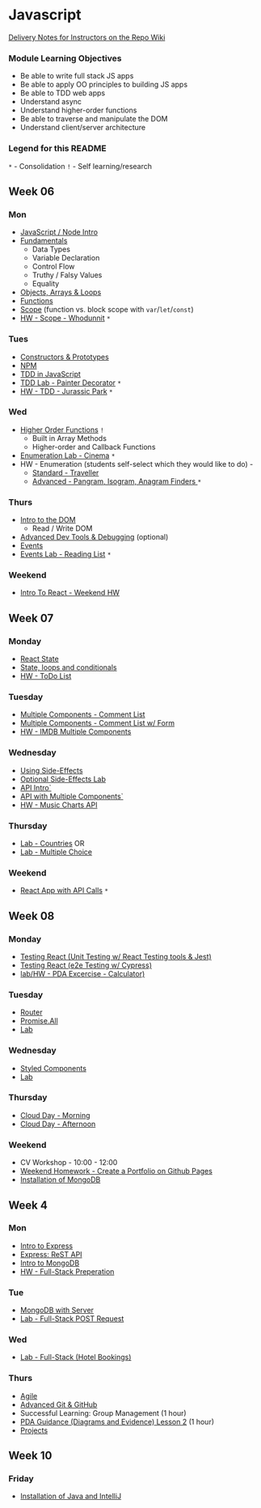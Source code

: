# Javascript

[Delivery Notes for Instructors on the Repo Wiki](https://github.com/codeclan/course_javascript_v2/wiki/JavaScript-v2)

### Module Learning Objectives
- Be able to write full stack JS apps
- Be able to apply OO principles to building JS apps
- Be able to TDD web apps
- Understand async
- Understand higher-order functions
- Be able to traverse and manipulate the DOM
- Understand client/server architecture

### Legend for this README

`*` - Consolidation
`!` - Self learning/research

## Week 06

### Mon

- [JavaScript / Node Intro](week_06/day_1/js_node_intro/js_node_intro.md)
- [Fundamentals](week_06/day_1/fundamentals/fundamentals.md)
    + Data Types
    + Variable Declaration
    + Control Flow
    + Truthy / Falsy Values
    + Equality
- [Objects, Arrays & Loops](week_06/day_1/objects_arrays_loops/objects_arrays_loops.md)
- [Functions](week_06/day_1/functions/functions.md)
- [Scope](week_06/day_1/scope/scope.md) (function vs. block scope with `var`/`let`/`const`)
- [HW - Scope -  Whodunnit](main/week_06/day_1/hw_scope_whodunnit) `*`

### Tues

- [Constructors & Prototypes](week_06/day_2/constructors_prototypes/constructors_prototypes.md)
- [NPM](week_06/day_2/npm/npm.md)
- [TDD in JavaScript](week_06/day_2/tdd/tdd.md)
- [TDD Lab - Painter Decorator](week_06/day_2/lab_tdd_painter_decorator/lab_tdd_painter_decorater.md) `*`
- [HW - TDD - Jurassic Park](week_06/day_2/hw_tdd_jurrasic_park/hw_tdd_jurassic_park.md) `*`

### Wed

- [Higher Order Functions](main/week_06/day_3/higher_order_functions) `!`
  + Built in Array Methods
  + Higher-order and Callback Functions
- [Enumeration Lab - Cinema](week_06/day_3/lab_callbacks_films/lab_enumeration_callbacks_films.md) `*`
- HW - Enumeration (students self-select which they would like to do)  -
  - [Standard - Traveller](week_06/day_3/hw_traveller/hw_traveller_brief.md)
  - [Advanced - Pangram, Isogram, Anagram Finders ](week_06/day_3/hw_advanced/hw_enumeration_brief.md) `*`

### Thurs

- [Intro to the DOM](week_06/day_4/dom_intro/dom_intro.md)
  + Read / Write DOM
- [Advanced Dev Tools & Debugging](week_06/day_4/advanced_devtools/advanced_devtools.md) (optional)
- [Events](week_06/day_4/events/events.md)
- [Events Lab - Reading List](week_06/day_4/lab_events/lab_events.md) `*`

### Weekend


- [Intro To React - Weekend HW](week_06/day_5/weekend_hw/hw_brief.md)

## Week 07

### Monday

- [React State](week_07/day_1/1_React_State/react_state.md)
- [State, loops and conditionals](week_07/day_1/2_Loops_And_Conditionals/State_Loops_%26_Conditionals.md)
- [HW - ToDo List](week_07/day_1/3_todo_list/todo_list.md)

### Tuesday

- [Multiple Components - Comment List](week_07/day_2/1_multi_components_app_comments/multi_components_app_comments.md)
- [Multiple Components - Comment List w/ Form](week_07/day_2/2_multi_component_app_comments_with_form/multi_component_app_comments_with_form.md)
- [HW - IMDB Multiple Components](week_07/day_2/3_hw_multiple_components_imdb/hw_multiple_components_imdb.md)


### Wednesday
- [Using Side-Effects](week_07/day_3/1_using_side_effects/using-side-effects.md)
- [Optional Side-Effects Lab](week_07/day_3/1b_optional_lab_use_effects/lab_use_effect.md)
- [API Intro`](week_07/day_3/2_api_intro/api_intro.md)
- [API with Multiple Components`](week_07/day_3/3_munro_api/munro_api.md)
- [HW - Music Charts API](week_07/day_3/4_lab_homework_music-charts/chart_lab_homework.md)

### Thursday

- [Lab - Countries](week_07/day_4/countries_lab/countries_lab.md)
OR
- [Lab - Multiple Choice](week_07/day_4/alternate_labs/lab.md)

### Weekend

- [React App with API Calls](week_07/day_5/weekend_homework.md) `*`

## Week 08

### Monday

- [Testing React (Unit Testing w/ React Testing tools & Jest)](week_08/day_1/1_react_testing/01_react_testing.md)
- [Testing React (e2e Testing w/ Cypress)](week_08/day_1/1_react_testing/02_ui_testing.md)
- [lab/HW - PDA Excercise - Calculator)](week_08/day_1/2_react_testing_lab/02_react_testing_lab.md)

### Tuesday


- [Router](main/week_08/day_2/1_react_router_intro/react_router.md)
- [Promise.All](main/week_08/day_2/2_promise_all/promise_all.md)
- [Lab](week_08/day_2/3_hacker_news_lab/news_lab.md)



### Wednesday
- [Styled Components](week_08/day_3/1_styled_components/styled_components.md)
- [Lab](week_08/day_3/2_all_day_lab/e_commerce_lab.md)

### Thursday

- [Cloud Day - Morning](week_08/day_4/Cloud%20Day/morning/dev_ops_story.md)
- [Cloud Day - Afternoon](week_08/day_4/Cloud%20Day/afternoon/lab_devops.md)

### Weekend

- CV Workshop - 10:00 - 12:00
- [Weekend Homework - Create a Portfolio on Github Pages](week_08/day_5/weekend_hw.md)
- [Installation of MongoDB](/week_08/week_09_installs)


## Week 4

### Mon

- [Intro to Express](week_09/day_1/intro_to_express/intro_to_express.md)
- [Express: ReST API](week_09/day_1/express_rest_api_teas_biscuits/express_rest_api_teas_biscuits.md)
- [Intro to MongoDB](week_09/day_1/intro_to_mongodb/intro_to_mongodb.md)
- [HW - Full-Stack Preperation](week_09/day_1/hw_full_stack_app_preparation/hw_full_stack_app_preparation.md)

### Tue

- [MongoDB with Server](week_09/day_2/mongodb_with_server/mongodb_with_server.md)
- [Lab - Full-Stack POST Request](week_09/day_2/lab_full_stack_post_birds/lab_full_stack_post_birds.md)

### Wed

- [Lab - Full-Stack (Hotel Bookings)](week_09/day_3/lab_hotel_checkins/lab_hotel_checkins.md)

### Thurs

- [Agile](week_09/day_4/agile_scrum/agile_scrum.md)
- [Advanced Git & GitHub](week_09/day_4/lab_advanced_git_superhero/lab_advanced_git_superhero.md)
- Successful Learning: Group Management (1 hour)
- [PDA Guidance (Diagrams and Evidence) Lesson 2](https://docs.google.com/presentation/d/158DTHdK-lI83sDssFVRbbAtP1xC5apa8NTvOk9CwhxQ/edit#slide=id.g3db63f736c_0_8) (1 hour)
- [Projects](main/week_09/projects)

## Week 10

### Friday

- [Installation of Java and IntelliJ](/week_11/week_12_installs)